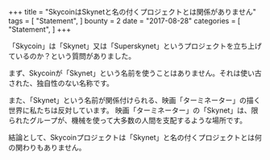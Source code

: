+++
title = "SkycoinはSkynetと名の付くプロジェクトとは関係がありません"
tags = [
    "Statement",
]
bounty = 2
date = "2017-08-28"
categories = [
    "Statement",
]
+++

「Skycoin」は「Skynet」又は「Superskynet」というプロジェクトを立ち上げているのか？という質問がありました。

まず、Skycoinが「Skynet」という名前を使うことはありません。それは使い古された、独自性のない名称です。

また、「Skynet」という名前が関係付けられる、映画「ターミネーター」の描く世界に私たちは反対しています。
映画「ターミネーター」の「Skynet」は、限られたグループが、機械を使って大多数の人間を支配するような場所です。

結論として、Skycoinプロジェクトは「Skynet」と名の付くプロジェクトとは何の関わりもありません。
